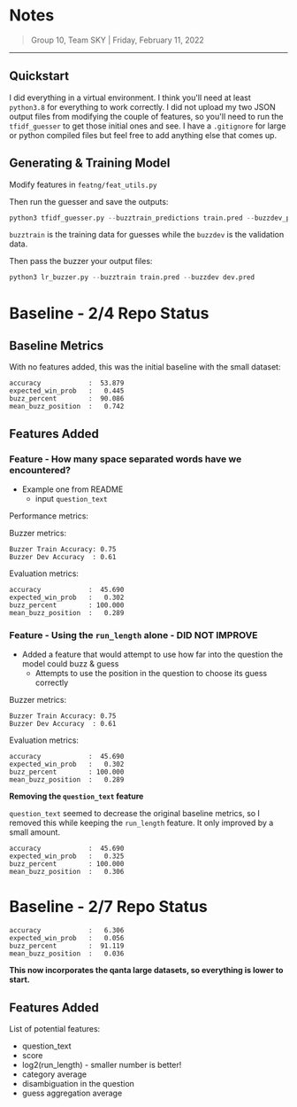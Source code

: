 # Notes

> Group 10, Team SKY | Friday, February 11, 2022
-------------------------------------------------

## Quickstart

I did everything in a virtual environment. I think you'll need at least `python3.8` for everything to work correctly. I did not upload my two JSON output files from modifying the couple of features, so you'll need to run the `tfidf_guesser` to get those initial ones and see. I have a `.gitignore` for large or python compiled files but feel free to add anything else that comes up.

## Generating & Training Model

Modify features in `featng/feat_utils.py`

Then run the guesser and save the outputs:

```python
python3 tfidf_guesser.py --buzztrain_predictions train.pred --buzzdev_predictions dev.pred
```

`buzztrain` is the training data for guesses while the `buzzdev` is the validation data.

Then pass the buzzer your output files:

```python
python3 lr_buzzer.py --buzztrain train.pred --buzzdev dev.pred
```
# Baseline - 2/4 Repo Status

## Baseline Metrics

With no features added, this was the initial baseline with the small dataset:

```
accuracy            :  53.879
expected_win_prob   :   0.445
buzz_percent        :  90.086
mean_buzz_position  :   0.742
```

## Features Added

### Feature - How many space separated words have we encountered?

* Example one from README
	* input `question_text`

Performance metrics:

Buzzer metrics:

```
Buzzer Train Accuracy: 0.75
Buzzer Dev Accuracy  : 0.61
```

Evaluation metrics:

```
accuracy            :  45.690
expected_win_prob   :   0.302
buzz_percent        : 100.000
mean_buzz_position  :   0.289
```

### Feature - Using the `run_length` alone - DID NOT IMPROVE

* Added a feature that would attempt to use how far into the question the model could buzz & guess
	* Attempts to use the position in the question to choose its guess correctly

Buzzer metrics:

```
Buzzer Train Accuracy: 0.75
Buzzer Dev Accuracy  : 0.61
```

Evaluation metrics:

```
accuracy            :  45.690
expected_win_prob   :   0.302
buzz_percent        : 100.000
mean_buzz_position  :   0.289
```

__Removing the `question_text` feature__

`question_text` seemed to decrease the original baseline metrics, so I removed this while keeping the `run_length` feature. It only improved by a small amount.

```
accuracy            :  45.690
expected_win_prob   :   0.325
buzz_percent        : 100.000
mean_buzz_position  :   0.306
```

# Baseline - 2/7 Repo Status

```
accuracy            :   6.306
expected_win_prob   :   0.056
buzz_percent        :  91.119
mean_buzz_position  :   0.036
```

__This now incorporates the qanta large datasets, so everything is lower to start.__

## Features Added

List of potential features:

* question_text
* score
* log2(run_length) - smaller number is better!
* category average
* disambiguation in the question
* guess aggregation average

### 